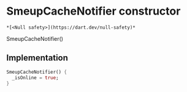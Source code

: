 


# SmeupCacheNotifier constructor




    *[<Null safety>](https://dart.dev/null-safety)*



SmeupCacheNotifier()





## Implementation

```dart
SmeupCacheNotifier() {
  _isOnline = true;
}
```







